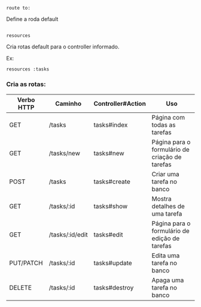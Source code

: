 ````rails
route to:
````
Define a roda default

## 

````rails
resources
````

Cria rotas default para o controller informado.

Ex:

````rails
resources :tasks
````

### Cria as rotas:

|  Verbo HTTP |     Caminho     | Controller#Action |                       Uso                      |
|-------------|-----------------|-------------------|------------------------------------------------|
|     GET     | /tasks          |   tasks#index     | Página com todas as tarefas                    |
|     GET     | /tasks/new      |   tasks#new       | Página para o formulário de criação de tarefas |
|     POST    | /tasks          |   tasks#create    | Criar uma tarefa no banco                      |
|     GET     | /tasks/:id      |   tasks#show      | Mostra detalhes de uma tarefa                  |
|     GET     | /tasks/:id/edit |   tasks#edit      | Página para o formulário de edição de tarefas  |
|  PUT/PATCH  | /tasks/:id      |   tasks#update    | Edita uma tarefa no banco                      |
|    DELETE   | /tasks/:id      |   tasks#destroy   | Apaga uma tarefa no banco                      |
